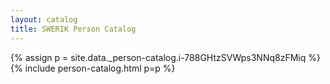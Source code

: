```yaml
---
layout: catalog
title: SWERIK Person Catalog
---
```

{% assign p = site.data._person-catalog.i-788GHtzSVWps3NNq8zFMiq %}
{% include person-catalog.html p=p %}

